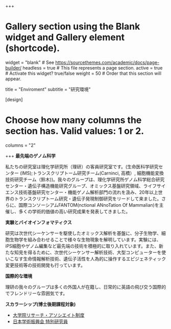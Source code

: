 +++
# Gallery section using the Blank widget and Gallery element (shortcode).
widget = "blank"  # See https://sourcethemes.com/academic/docs/page-builder/
headless = true  # This file represents a page section.
active = true  # Activate this widget? true/false
weight = 50  # Order that this section will appear.

title = "Enviroment"
subtitle = "研究環境"

[design]
  # Choose how many columns the section has. Valid values: 1 or 2.
  columns = "2"

+++
**最先端のゲノム科学**

私たちの研究室は理化学研究所（理研）の客員研究室です。(生命医科学研究センター (IMS);トランスクリプトーム研究チーム(Carninci, 高橋）, 細胞機能変換技術研究チーム（鈴木))。我々のグループは、理化学研究所ゲノム科学総合研究センター・遺伝子構造機能研究グループ、オミックス基盤研究領域、ライフサイエンス技術基盤研究センター・機能ゲノム解析部門の流れを汲み、20年以上世界のトランスクリプトーム研究・遺伝子発現制御研究をリードして来ました。さらに、国際コンソーシアムFANTOM(nctional ANnoTation Of Mammalian)を主催し、多くの学術的価値の高い研究成果を発表してきました。

**実験とバイオインフォマティクス**

研究は次世代シーケンサーを駆使したオミックス解析を基盤に、分子生物学、細胞生物学を組み合わせることで様々な生物現象を解明しています。実験には、iPS細胞やゲノム編集など最先端の技術を積極的に取り入れています。また、新たな知見を得るために、次世代シーケンサー解析技術、大型コンピューターを使いこなす生命情報解析技術、遺伝子活性を人為的に操作するエピジェネティック変更技術等の技術開発も行っています。

**国際的な環境**

理研の我々のグループは多くの外国人が在籍し、日常的に英語の飛び交う国際的でフレンドリーな雰囲気です。 

**スカラーシップ(博士後期課程対象)**
- [大学院リサーチ・アソシエイト制度](https://www.riken.jp/careers/programs/jra/)
- [日本学術振興会 特別研究員](https://www.jsps.go.jp/j-pd/pd_gaiyo.html)
